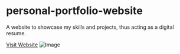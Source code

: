 # personal-portfolio-website
A website to showcase my skills and projects, thus acting as a digital resume. 

[Visit Website](https://mumtahinfarabi.vercel.app)
![Image](https://i.ibb.co/BNhLVyW/Demo-image.jpg)
